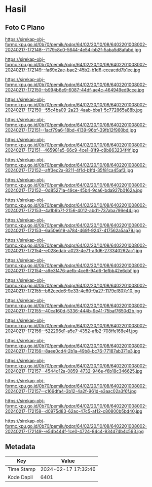 # Hasil

## Foto C Plano

https://sirekap-obj-formc.kpu.go.id/0b70/pemilu/pdpr/64/02/20/10/08/6402201008002-20240217-172148--7179c8c0-5644-4e54-bb2f-5aba5d8afabd.jpg

https://sirekap-obj-formc.kpu.go.id/0b70/pemilu/pdpr/64/02/20/10/08/6402201008002-20240217-172149--fa69e2ae-bae2-45b2-b1d6-cceacdd7b1ec.jpg

https://sirekap-obj-formc.kpu.go.id/0b70/pemilu/pdpr/64/02/20/10/08/6402201008002-20240217-172150--b994b6e9-6087-44df-ae4c-464949ed9cce.jpg

https://sirekap-obj-formc.kpu.go.id/0b70/pemilu/pdpr/64/02/20/10/08/6402201008002-20240217-172150--55c4ba09-2a23-4aab-bba1-5c772865a88b.jpg

https://sirekap-obj-formc.kpu.go.id/0b70/pemilu/pdpr/64/02/20/10/08/6402201008002-20240217-172151--1acf79a6-18bd-4139-96bf-39fb12f960bd.jpg

https://sirekap-obj-formc.kpu.go.id/0b70/pemilu/pdpr/64/02/20/10/08/6402201008002-20240217-172151--465981e5-66c9-4ce1-81f9-c8b863234f4f.jpg

https://sirekap-obj-formc.kpu.go.id/0b70/pemilu/pdpr/64/02/20/10/08/6402201008002-20240217-172152--aff3ec2a-8211-4f1d-b1fd-35f81ca45af3.jpg

https://sirekap-obj-formc.kpu.go.id/0b70/pemilu/pdpr/64/02/20/10/08/6402201008002-20240217-172152--0d85271a-49ce-45b4-9ca6-bda927b0162a.jpg

https://sirekap-obj-formc.kpu.go.id/0b70/pemilu/pdpr/64/02/20/10/08/6402201008002-20240217-172153--4a1b6b7f-2156-4012-abd1-737aba796e44.jpg

https://sirekap-obj-formc.kpu.go.id/0b70/pemilu/pdpr/64/02/20/10/08/6402201008002-20240217-172153--6a50e619-a784-469f-9247-417562a5aa79.jpg

https://sirekap-obj-formc.kpu.go.id/0b70/pemilu/pdpr/64/02/20/10/08/6402201008002-20240217-172154--e028edab-a023-4e71-a3d6-273340262ac1.jpg

https://sirekap-obj-formc.kpu.go.id/0b70/pemilu/pdpr/64/02/20/10/08/6402201008002-20240217-172154--a9e3f476-aefb-4ce8-94d6-1efbb42e6cbf.jpg

https://sirekap-obj-formc.kpu.go.id/0b70/pemilu/pdpr/64/02/20/10/08/6402201008002-20240217-172155--b62cede6-9e33-4e60-9a27-1179ef807e10.jpg

https://sirekap-obj-formc.kpu.go.id/0b70/pemilu/pdpr/64/02/20/10/08/6402201008002-20240217-172155--40ca160d-5336-444b-9e41-75baf7650d2b.jpg

https://sirekap-obj-formc.kpu.go.id/0b70/pemilu/pdpr/64/02/20/10/08/6402201008002-20240217-172156--522296d1-a5e7-4352-afb2-708ffe168e4f.jpg

https://sirekap-obj-formc.kpu.go.id/0b70/pemilu/pdpr/64/02/20/10/08/6402201008002-20240217-172156--8aee0cd4-2b1a-49b8-bc76-77187ab371e3.jpg

https://sirekap-obj-formc.kpu.go.id/0b70/pemilu/pdpr/64/02/20/10/08/6402201008002-20240217-172157--4544d12a-0859-4732-946e-f6b18c346625.jpg

https://sirekap-obj-formc.kpu.go.id/0b70/pemilu/pdpr/64/02/20/10/08/6402201008002-20240217-172157--c169dfa4-3b12-4a2f-961d-e3aac02a3f6f.jpg

https://sirekap-obj-formc.kpu.go.id/0b70/pemilu/pdpr/64/02/20/10/08/6402201008002-20240217-172158--d0975d83-62ac-47c5-af12-c80800b5bd40.jpg

https://sirekap-obj-formc.kpu.go.id/0b70/pemilu/pdpr/64/02/20/10/08/6402201008002-20240217-172149--e54b444f-1ce0-4724-84c4-934d74b4c593.jpg


## Metadata

| Key        | Value               |
| ---------- | ------------------- |
| Time Stamp | 2024-02-17 17:32:46 |
| Kode Dapil | 6401                |



